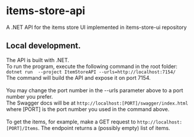 # items-store-api
A .NET API for the items store UI implemented in items-store-ui repository

## Local development.
The API is built with .NET.<br/>
To run the program, execute the following command in the root folder:<br/>
`dotnet run  --project ItemStoreAPI --urls=http://localhost:7154/`<br/>
The command will build the API and expose it on port 7154.
<br/>
<br/>
You may change the port number in the --urls parameter above to a port
number you prefer.<br/>
The Swagger docs will be at `http://localhost:[PORT]/swagger/index.html`
where [PORT] is the port number you used in the command above.<br/>
<br/>
To get the items, for example, make a GET request to 
`http://localhost:[PORT]/Items`. The endpoint returns a (possibly empty)
list of items.
